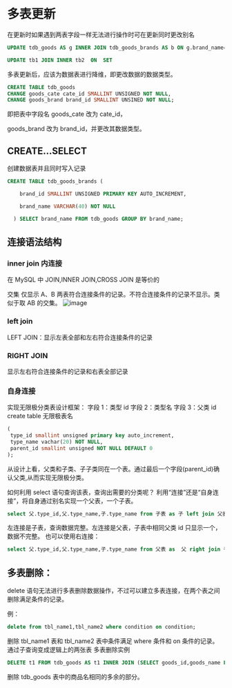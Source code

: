 # 多表更新

在更新时如果遇到两表字段一样无法进行操作时可在更新同时更改别名

```sql
UPDATE tdb_goods AS g INNER JOIN tdb_goods_brands AS b ON g.brand_name=b.brand_name SET g.brand_name=b.brand_id;
```

```sql
UPDATE tb1 JOIN INNER tb2  ON  SET
```

多表更新后，应该为数据表进行降维，即更改数据的数据类型。

```sql
CREATE TABLE tdb_goods
CHANGE goods_cate cate_id SMALLINT UNSIGNED NOT NULL,
CHANGE goods_brand brand_id SMALLINT UNSINED NOT NULL;
```

即把表中字段名 goods_cate 改为 cate_id，

goods_brand 改为 brand_id，并更改其数据类型。

## CREATE...SELECT

创建数据表并且同时写入记录

```sql
CREATE TABLE tdb_goods_brands (

    brand_id SMALLINT UNSIGNED PRIMARY KEY AUTO_INCREMENT,

    brand_name VARCHAR(40) NOT NULL

  ) SELECT brand_name FROM tdb_goods GROUP BY brand_name;
```

## 连接语法结构

### inner join 内连接

在 MySQL 中 JOIN,INNER JOIN,CROSS JOIN 是等价的

交集 仅显示 A、B 两表符合连接条件的记录。不符合连接条件的记录不显示。类似于取 AB 的交集。
![image](http://img.mukewang.com/58e371d60001e9b512800720.jpg)

### left join

LEFT JOIN：显示左表全部和左右符合连接条件的记录

### RIGHT JOIN

显示左右符合连接条件的记录和右表全部记录

### 自身连接

实现无限极分类表设计框架：
字段 1：类型 id
字段 2：类型名
字段 3：父类 id
create table 无限极表名

```sql
(
 type_id smallint unsigned primary key auto_increment,
 type_name vachar(20) NOT NULL,
 parent_id smallint unsigned NOT NULL DEFAULT 0
);
```

从设计上看，父类和子类、子子类同在一个表。通过最后一个字段(parent_id)确认父类,从而实现无限极分类。

如何利用 select 语句查询该表，查询出需要的分类呢？
利用“连接”还是“自身连接”，将自身通过别名实现一个父表，一个子表。

```sql
select 父.type_id,父.type_name,子.type_name from 子表 as 子 left join 父表 as  父 on 子.parent_id = 父.type_id;
```

左连接是子表，查询数据完整。左连接是父表，子表中相同父类 id 只显示一个，数据不完整。
也可以使用右连接：

```sql
select 父.type_id,父.type_name,子.type_name from 父表 as  父 right join 子表 as 子 on 子.parent_id = 父.type_id;
```

## 多表删除：

delete 语句无法进行多表删除数据操作，不过可以建立多表连接，在两个表之间删除满足条件的记录。

例：

```sql
delete from tbl_name1,tbl_name2 where condition on condition;
```

删除 tbl_name1 表和 tbl_name2 表中条件满足 where 条件和 on 条件的记录。
通过子查询变成逻辑上的两张表
多表删除实例

```sql
DELETE t1 FROM tdb_goods AS t1 INNER JOIN (SELECT goods_id,goods_name FROM tdb_goods GROUP BY goods_name HAVING count(goods_name)>=2) AS t2 ON t1.goods_name = t2.goods_name WHERE t1.goods_id > t2.goods_id;
```

删除 tdb_goods 表中的商品名相同的多余的部分。
